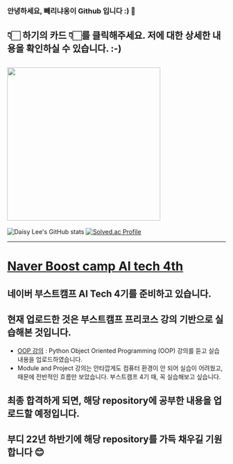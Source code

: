 ### 안녕하세요, 빼리냐옹이 Github 입니다 :) 👋
## 👇🏻 하기의 카드 👇🏻를 클릭해주세요. 저에 대한 상세한 내용을 확인하실 수 있습니다. :-)
<a href = "https://api.gitofolio.com/portfolio/2332/2336"><img src = "https://api.gitofolio.com/portfoliocard/svg/2336?color=egg" style="width:353px; height:auto; "/></a>
---
![Daisy Lee's GitHub stats](https://github-readme-stats.vercel.app/api?username=BBARRY-Lee&show_icons=true&theme=radical)
[![Solved.ac Profile](http://mazassumnida.wtf/api/v2/generate_badge?boj=leejy1373)](https://solved.ac/leejy1373/)


---
# [Naver Boost camp AI tech 4th](https://github.com/BBARRY-Lee/Naver-Boost-camp-AI-tech-4th-)

## 네이버 부스트캠프 AI Tech 4기를 준비하고 있습니다.
## 현재 업로드한 것은 부스트캠프 프리코스 강의 기반으로 실습해본 것입니다.
- [OOP 강의](https://github.com/BBARRY-Lee/Naver-Boost-camp-AI-tech-4th-/tree/main/OOP) : Python Object Oriented Programming (OOP) 강의를 듣고 실습 내용을 업로드하였습니다.
- Module and Project 강의는 안타깝게도 컴퓨터 환경이 안 되어 실습이 어려웠고, 때문에 전반적인 흐름만 보았습니다. 부스트캠프 4기 때, 꼭 실습해보고 싶습니다.
## 최종 합격하게 되면, 해당 repository에 공부한 내용을 업로드할 예정입니다.
## 부디 22년 하반기에 해당 repository를 가득 채우길 기원합니다 😊

